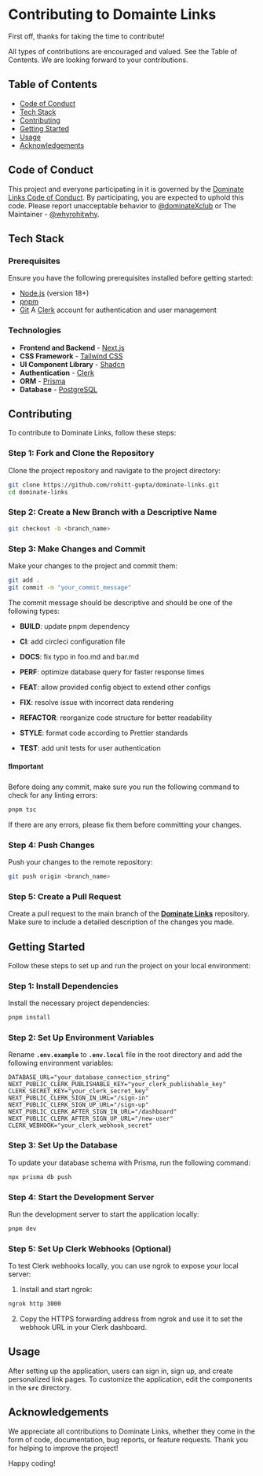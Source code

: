 # Contributing to Domainte Links

First off, thanks for taking the time to contribute!

All types of contributions are encouraged and valued. See the Table of Contents. We are looking forward to your contributions.

## Table of Contents
- [Code of Conduct](#code-of-conduct)
- [Tech Stack](#tech-stack)
- [Contributing](#contributing)
- [Getting Started](#getting-started)
- [Usage](#usage)
- [Acknowledgements](#acknowledgements)

## Code of Conduct

This project and everyone participating in it is governed by the [Dominate Links Code of Conduct](CODE_OF_CONDUCT.md). By participating, you are expected to uphold this code. Please report unacceptable behavior to [@dominateXclub](https://x.com/dominateXclub) or The Maintainer - [@whyrohitwhy](https://x.com/whyrohitwhy).

## Tech Stack

### Prerequisites

Ensure you have the following prerequisites installed before getting started:

- [Node.js](https://nodejs.org/) (version 18+)
- [pnpm](https://pnpm.io/)
- [Git](https://git-scm.com/)
A [Clerk](https://clerk.com/) account for authentication and user management

### Technologies

- **Frontend and Backend** - [Next.js](https://nextjs.org/)
- **CSS Framework** - [Tailwind CSS](https://tailwindcss.com/)
- **UI Component Library** - [Shadcn](https://shadcn.dev/)
- **Authentication** - [Clerk](https://clerk.dev/)
- **ORM** - [Prisma](https://www.prisma.io/)
- **Database** - [PostgreSQL](https://www.postgresql.org/)

## Contributing

To contribute to Dominate Links, follow these steps:

### Step 1: Fork and Clone the Repository

Clone the project repository and navigate to the project directory:

```bash
git clone https://github.com/rohitt-gupta/dominate-links.git
cd dominate-links
```

### Step 2: Create a New Branch with a Descriptive Name

```bash
git checkout -b <branch_name>
```

### Step 3: Make Changes and Commit

Make your changes to the project and commit them:

```bash
git add .
git commit -m "your_commit_message"
```

The commit message should be descriptive and should be one of the following types:

- **BUILD**: update pnpm dependency

- **CI**: add circleci configuration file
- **DOCS**: fix typo in foo.md and bar.md
- **PERF**: optimize database query for faster response times
- **FEAT**: allow provided config object to extend other configs
- **FIX**: resolve issue with incorrect data rendering
- **REFACTOR**: reorganize code structure for better readability
- **STYLE**: format code according to Prettier standards
- **TEST**: add unit tests for user authentication

#### ❗Important
Before doing any commit, make sure you run the following command to check for any linting errors:
```bash
pnpm tsc
```
If there are any errors, please fix them before committing your changes.

### Step 4: Push Changes
Push your changes to the remote repository:

```bash
git push origin <branch_name>
```

### Step 5: Create a Pull Request
Create a pull request to the main branch of the **[Dominate Links](https://github.com/rohitt-gupta/dominate-links)** repository. Make sure to include a detailed description of the changes you made.

## Getting Started
Follow these steps to set up and run the project on your local environment:

### Step 1: Install Dependencies
Install the necessary project dependencies:

```bash
pnpm install
```

### Step 2: Set Up Environment Variables
Rename **`.env.example`** to **`.env.local`** file in the root directory and add the following environment variables:

```
DATABASE_URL="your_database_connection_string"
NEXT_PUBLIC_CLERK_PUBLISHABLE_KEY="your_clerk_publishable_key"
CLERK_SECRET_KEY="your_clerk_secret_key"
NEXT_PUBLIC_CLERK_SIGN_IN_URL="/sign-in"
NEXT_PUBLIC_CLERK_SIGN_UP_URL="/sign-up"
NEXT_PUBLIC_CLERK_AFTER_SIGN_IN_URL="/dashboard"
NEXT_PUBLIC_CLERK_AFTER_SIGN_UP_URL="/new-user"
CLERK_WEBHOOK="your_clerk_webhook_secret"
```

### Step 3: Set Up the Database

To update your database schema with Prisma, run the following command:

```bash
npx prisma db push
```

### Step 4: Start the Development Server

Run the development server to start the application locally:

```bash
pnpm dev
```

### Step 5: Set Up Clerk Webhooks (Optional)

To test Clerk webhooks locally, you can use ngrok to expose your local server:

1. Install and start ngrok:
    
```bash
ngrok http 3000
```
    
2. Copy the HTTPS forwarding address from ngrok and use it to set the webhook URL in your Clerk dashboard.


## Usage

After setting up the application, users can sign in, sign up, and create personalized link pages. To customize the application, edit the components in the **`src`** directory.

## Acknowledgements
We appreciate all contributions to Dominate Links, whether they come in the form of code, documentation, bug reports, or feature requests. Thank you for helping to improve the project!

Happy coding!